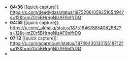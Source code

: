 - **04:36** [[quick capture]]:  https://x.com/deedydas/status/1875206105825165494?s=12&t=mZ0r5BHrngNlzAF9nIfrDQ
- **04:55** [[quick capture]]:  https://x.com/_akhaliq/status/1875184678854082682?s=12&t=mZ0r5BHrngNlzAF9nIfrDQ
- **07:12** [[quick capture]]:  https://x.com/adarmouni/status/1874643013315518712?s=12&t=mZ0r5BHrngNlzAF9nIfrDQ
-
